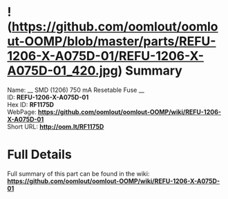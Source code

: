 
!(https://github.com/oomlout/oomlout-OOMP/blob/master/parts/REFU-1206-X-A075D-01/REFU-1206-X-A075D-01_420.jpg)
Summary
=================
  
Name: __ SMD (1206) 750 mA Resetable Fuse __    
ID: __REFU-1206-X-A075D-01__   
Hex ID: __RF1175D__   
WebPage: __https://github.com/oomlout/oomlout-OOMP/wiki/REFU-1206-X-A075D-01__   
Short URL: __http://oom.lt/RF1175D__   

Full Details
==========================
Full summary of this part can be found in the wiki:   
__https://github.com/oomlout/oomlout-OOMP/wiki/REFU-1206-X-A075D-01__    

